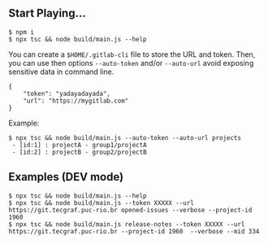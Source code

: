 
## Start Playing...
```
$ npm i
$ npx tsc && node build/main.js --help
```

You can create a `$HOME/.gitlab-cli` file to store the URL and token. Then, you can use
then options `--auto-token` and/or `--auto-url` avoid exposing sensitive data in command line.

```
{
    "token": "yadayadayada",
    "url": "https://mygitlab.com"
}
```

Example:
```
$ npx tsc && node build/main.js --auto-token --auto-url projects
 - [id:1] : projectA - group1/projectA
 - [id:2] : projectB - group2/projectB
 ```

## Examples (DEV mode)
```
$ npx tsc && node build/main.js --help
$ npx tsc && node build/main.js --token XXXXX --url https://git.tecgraf.puc-rio.br opened-issues --verbose --project-id 1960
$ npx tsc && node build/main.js release-notes --token XXXXX --url https://git.tecgraf.puc-rio.br --project-id 1960  --verbose --mid 334
```
